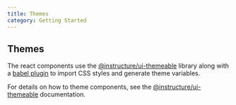 ```yaml
---
title: Themes
category: Getting Started
---
```


## Themes

The react components use the [@instructure/ui-themeable](#themeable) library along
with a [babel plugin](#babel-plugin-themeable-styles) to import CSS styles and generate theme
variables.

For details on how to theme components, see the [@instructure/ui-themeable](#themeable) documentation.
